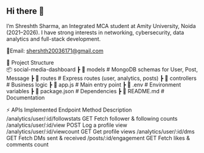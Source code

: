 ## Hi there 👋

I’m Shreshth Sharma, an Integrated MCA student at Amity University, Noida (2021–2026).
I have strong interests in networking, cybersecurity, data analytics and full-stack development.


📧Email: shershth20036171@gmail.com


📂 Project Structure    
  📦 social-media-dashboard
 ┣ 📂 models          # MongoDB schemas for User, Post, Message
 ┣ 📂 routes          # Express routes (user, analytics, posts)
 ┣ 📂 controllers     # Business logic
 ┣ 📜 app.js          # Main entry point
 ┣ 📜 .env            # Environment variables
 ┣ 📜 package.json    # Dependencies
 ┣ 📜 README.md       # Documentation


⚡ APIs Implemented
Endpoint	Method	Description
/analytics/user/:id/followstats	GET	Fetch follower & following counts
/analytics/user/:id/view	POST	Log a profile view
/analytics/user/:id/viewcount	GET	Get profile views
/analytics/user/:id/dms	GET	Fetch DMs sent & received
/posts/:id/engagement	GET	Fetch likes & comments count
